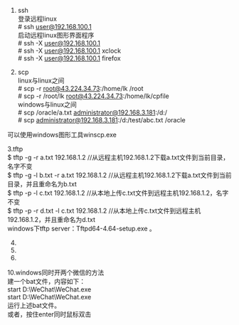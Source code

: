 1. ssh  
登录远程linux  
\# ssh user@192.168.100.1  
启动远程linux图形界面程序  
\# ssh -X user@192.168.100.1  
\# ssh -X user@192.168.100.1 xclock  
\# ssh -X user@192.168.100.1 firefox  


2. scp  
linux与linux之间  
\# scp -r root@43.224.34.73:/home/lk /root  
\# scp -r /root/lk root@43.224.34.73:/home/lk/cpfile  
windows与linux之间  
\# scp /oracle/a.txt administrator@192.168.3.181:/d:/  
\# scp administrator@192.168.3.181:/d:/test/abc.txt /oracle  

可以使用windows图形工具winscp.exe  


3.tftp  
$ tftp -g -r a.txt 192.168.1.2        //从远程主机192.168.1.2下载a.txt文件到当前目录，名字不变  
$ tftp -g -l b.txt -r a.txt 192.168.1.2  //从远程主机192.168.1.2下载a.txt文件到当前目录，并且重命名为b.txt  
$ tftp -p -l c.txt 192.168.1.2        //从本地上传c.txt文件到远程主机192.168.1.2，名字不变  
$ tftp -p -r d.txt -l c.txt 192.168.1.2  //从本地上传c.txt文件到远程主机192.168.1.2，并且重命名为d.txt  
windows下tftp server：Tftpd64-4.64-setup.exe 。  


4.  


5.  


6.  


10.windows同时开两个微信的方法  
建一个bat文件，内容如下：  
start D:\WeChat\WeChat.exe  
start D:\WeChat\WeChat.exe  
运行上述bat文件。  
或者，按住enter同时鼠标双击  



